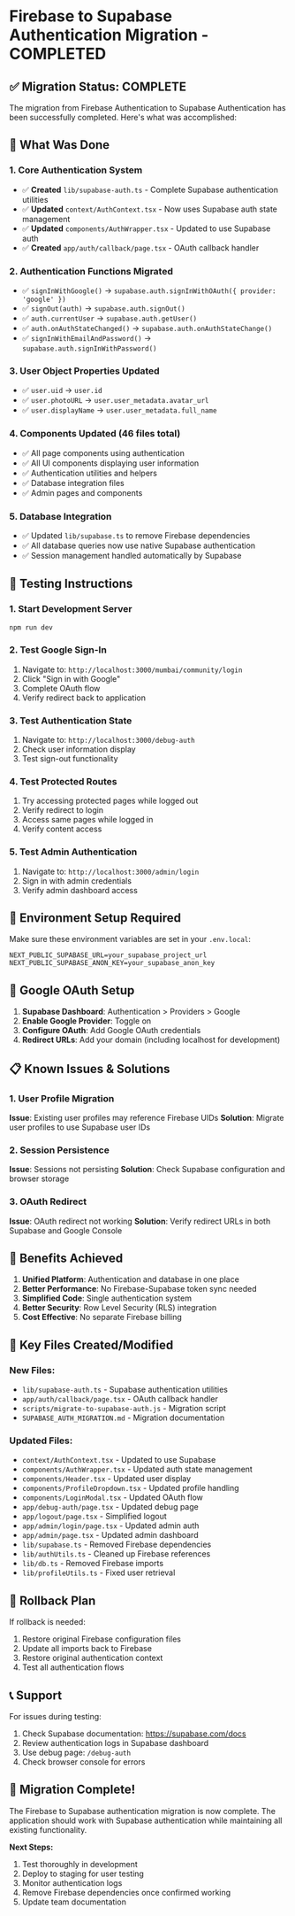 # Firebase to Supabase Authentication Migration - COMPLETED

## ✅ Migration Status: COMPLETE

The migration from Firebase Authentication to Supabase Authentication has been successfully completed. Here's what was accomplished:

## 🔧 What Was Done

### 1. Core Authentication System
- ✅ **Created** `lib/supabase-auth.ts` - Complete Supabase authentication utilities
- ✅ **Updated** `context/AuthContext.tsx` - Now uses Supabase auth state management
- ✅ **Updated** `components/AuthWrapper.tsx` - Updated to use Supabase auth
- ✅ **Created** `app/auth/callback/page.tsx` - OAuth callback handler

### 2. Authentication Functions Migrated
- ✅ `signInWithGoogle()` → `supabase.auth.signInWithOAuth({ provider: 'google' })`
- ✅ `signOut(auth)` → `supabase.auth.signOut()`
- ✅ `auth.currentUser` → `supabase.auth.getUser()`
- ✅ `auth.onAuthStateChanged()` → `supabase.auth.onAuthStateChange()`
- ✅ `signInWithEmailAndPassword()` → `supabase.auth.signInWithPassword()`

### 3. User Object Properties Updated
- ✅ `user.uid` → `user.id`
- ✅ `user.photoURL` → `user.user_metadata.avatar_url`
- ✅ `user.displayName` → `user.user_metadata.full_name`

### 4. Components Updated (46 files total)
- ✅ All page components using authentication
- ✅ All UI components displaying user information
- ✅ Authentication utilities and helpers
- ✅ Database integration files
- ✅ Admin pages and components

### 5. Database Integration
- ✅ Updated `lib/supabase.ts` to remove Firebase dependencies
- ✅ All database queries now use native Supabase authentication
- ✅ Session management handled automatically by Supabase

## 🧪 Testing Instructions

### 1. Start Development Server
```bash
npm run dev
```

### 2. Test Google Sign-In
1. Navigate to: `http://localhost:3000/mumbai/community/login`
2. Click "Sign in with Google"
3. Complete OAuth flow
4. Verify redirect back to application

### 3. Test Authentication State
1. Navigate to: `http://localhost:3000/debug-auth`
2. Check user information display
3. Test sign-out functionality

### 4. Test Protected Routes
1. Try accessing protected pages while logged out
2. Verify redirect to login
3. Access same pages while logged in
4. Verify content access

### 5. Test Admin Authentication
1. Navigate to: `http://localhost:3000/admin/login`
2. Sign in with admin credentials
3. Verify admin dashboard access

## 🔧 Environment Setup Required

Make sure these environment variables are set in your `.env.local`:

```env
NEXT_PUBLIC_SUPABASE_URL=your_supabase_project_url
NEXT_PUBLIC_SUPABASE_ANON_KEY=your_supabase_anon_key
```

## 🚀 Google OAuth Setup

1. **Supabase Dashboard**: Authentication > Providers > Google
2. **Enable Google Provider**: Toggle on
3. **Configure OAuth**: Add Google OAuth credentials
4. **Redirect URLs**: Add your domain (including localhost for development)

## 📋 Known Issues & Solutions

### 1. User Profile Migration
**Issue**: Existing user profiles may reference Firebase UIDs
**Solution**: Migrate user profiles to use Supabase user IDs

### 2. Session Persistence
**Issue**: Sessions not persisting
**Solution**: Check Supabase configuration and browser storage

### 3. OAuth Redirect
**Issue**: OAuth redirect not working
**Solution**: Verify redirect URLs in both Supabase and Google Console

## 🎯 Benefits Achieved

1. **Unified Platform**: Authentication and database in one place
2. **Better Performance**: No Firebase-Supabase token sync needed
3. **Simplified Code**: Single authentication system
4. **Better Security**: Row Level Security (RLS) integration
5. **Cost Effective**: No separate Firebase billing

## 📁 Key Files Created/Modified

### New Files:
- `lib/supabase-auth.ts` - Supabase authentication utilities
- `app/auth/callback/page.tsx` - OAuth callback handler
- `scripts/migrate-to-supabase-auth.js` - Migration script
- `SUPABASE_AUTH_MIGRATION.md` - Migration documentation

### Updated Files:
- `context/AuthContext.tsx` - Updated to use Supabase
- `components/AuthWrapper.tsx` - Updated auth state management
- `components/Header.tsx` - Updated user display
- `components/ProfileDropdown.tsx` - Updated profile handling
- `components/LoginModal.tsx` - Updated OAuth flow
- `app/debug-auth/page.tsx` - Updated debug page
- `app/logout/page.tsx` - Simplified logout
- `app/admin/login/page.tsx` - Updated admin auth
- `app/admin/page.tsx` - Updated admin dashboard
- `lib/supabase.ts` - Removed Firebase dependencies
- `lib/authUtils.ts` - Cleaned up Firebase references
- `lib/db.ts` - Removed Firebase imports
- `lib/profileUtils.ts` - Fixed user retrieval

## 🔄 Rollback Plan

If rollback is needed:

1. Restore original Firebase configuration files
2. Update all imports back to Firebase
3. Restore original authentication context
4. Test all authentication flows

## 📞 Support

For issues during testing:

1. Check Supabase documentation: https://supabase.com/docs
2. Review authentication logs in Supabase dashboard
3. Use debug page: `/debug-auth`
4. Check browser console for errors

## 🎉 Migration Complete!

The Firebase to Supabase authentication migration is now complete. The application should work with Supabase authentication while maintaining all existing functionality.

**Next Steps:**
1. Test thoroughly in development
2. Deploy to staging for user testing
3. Monitor authentication logs
4. Remove Firebase dependencies once confirmed working
5. Update team documentation 